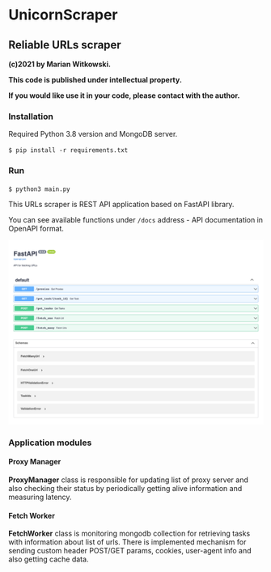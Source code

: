 # UnicornScraper

## Reliable URLs scraper

**(c)2021 by Marian Witkowski.**

**This code is published under intellectual property.** 

**If you would like use it in your code, please contact with the author.**


### Installation

Required Python 3.8 version and MongoDB server.

`$ pip install -r requirements.txt`

### Run

`$ python3 main.py`


This URLs scraper is REST API application based on FastAPI library. 

You can see available functions under `/docs` address - API documentation in OpenAPI format.

<img src='docs/docs.png' />

### Application modules

#### Proxy Manager
**ProxyManager** class is responsible for updating list of proxy server and also checking their status by periodically getting alive information and measuring latency.

#### Fetch Worker
**FetchWorker**  class is monitoring mongodb collection for retrieving tasks with information about list of urls. There is implemented mechanism for sending custom header POST/GET params, cookies,  user-agent info and also getting cache data.
